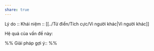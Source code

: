 ```yaml
---
share: true
---
```

Lý do :: 
Khái niệm :: [[../Từ điển/Tích cực/Vì người khác|Vì người khác]]

Hệ quả của vấn đề này:


%%
Giải pháp gợi ý:: 
%%


